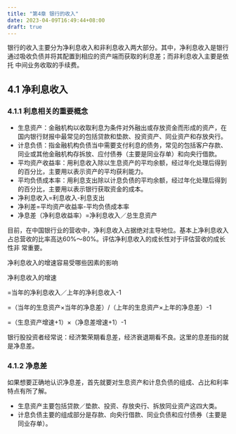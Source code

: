 ```yaml
---
title: "第4章 银行的收入"
date: 2023-04-09T16:49:44+08:00
draft: true
---
```


银行的收入主要分为净利息收入和非利息收入两大部分。其中，净利息收入是银行通过吸收负债并将其配置到相应的资产端而获取的利息差；而非利息收入主要是依托
中间业务收取的手续费。

## 4.1 净利息收入

### 4.1.1 利息相关的重要概念

- 生息资产：金融机构以收取利息为条件对外融出或存放资金而形成的资产，在国内银行财报中最常见的包括贷款和垫款、投资资产、同业资产和存放央行。
- 计息负债：指金融机构负债当中需要支付利息的债务，常见的包括客户存款、同业或其他金融机构存拆放、应付债券（主要是同业存单）和向央行借款。
- 平均资产收益率：用利息收入除以生息资产的平均余额，经过年化处理后得到的百分比，主要用以表示资产的平均获利能力。
- 平均负债成本率：用利息支出除以计息负债的平均余额，经过年化处理后得到的百分比，主要用以表示银行获取资金的成本。
- 净利息收入=利息收入-利息支出
- 净利差=平均资产收益率-平均负债成本率
- 净息差（净利息收益率）=净利息收入／总生息资产

目前，在中国银行业的营收中，净利息收入占据绝对主导地位。基本上净利息收入占总营收的比率高达60%～80%。评估净利息收入的成长性对于评估营收的成长性非
常重要。

净利息收入的增速容易受哪些因素的影响

净利息收入的增速

=当年的净利息收入／上年的净利息收入-1

=（当年的生息资产×当年的净息差）/（上年的生息资产×上年的净息差）-1

=（生息资产增速+1）×（净息差增速+1）-1

银行股投资者经常说：经济繁荣期看息差，经济衰退期看不良。这里的息差指的就是净息差。

### 4.1.2 净息差

如果想要正确地认识净息差，首先就要对生息资产和计息负债的组成、占比和利率特点有所了解。

- 生息资产主要包括贷款／垫款、投资、存放央行、拆放同业资产这四大类。
- 计息负债主要的组成部分是存款、向央行借款、同业负债和应付债券（主要是同业存单）。
